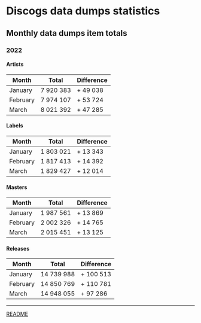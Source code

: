 # Discogs data dumps statistics

## Monthly data dumps item totals

### 2022

#### Artists

| Month     | Total     | Difference |
|-----------|-----------|------------|
| January   | 7 920 383 | + 49 038   |
| February  | 7 974 107 | + 53 724   |
| March     | 8 021 392 | + 47 285   |

#### Labels

| Month     | Total     | Difference |
|-----------|-----------|------------|
| January   | 1 803 021 | + 13 343   |
| February  | 1 817 413 | + 14 392   |
| March     | 1 829 427 | + 12 014   |

#### Masters

| Month     | Total     | Difference |
|-----------|-----------|------------|
| January   | 1 987 561 | + 13 869   |
| February  | 2 002 326 | + 14 765   |
| March     | 2 015 451 | + 13 125   |

#### Releases

| Month     | Total      | Difference |
|-----------|------------|------------|
| January   | 14 739 988 | + 100 513  |
| February  | 14 850 769 | + 110 781  |
| March     | 14 948 055 | +  97 286  |

---

[README](../../README.md)
